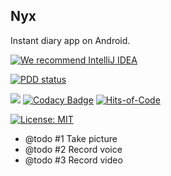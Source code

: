 Nyx
-----

Instant diary app on Android.

[![We recommend IntelliJ IDEA](http://www.elegantobjects.org/intellij-idea.svg)](https://www.jetbrains.com/idea/)

[![PDD status](http://www.0pdd.com/svg?name=LarryHsiao/Nyx)](http://www.0pdd.com/p?name=LarryHsiao/Nyx)

[![](https://larryhsiao.com:9082/app/rest/builds/buildType:Nyx_Build/statusIcon.svg)](https://github.com/LarryHsiao/Nyx)
[![Codacy Badge](https://api.codacy.com/project/badge/Grade/562e094d89d84244861092615050c8d8)](https://www.codacy.com/app/LarryHsiao/Nyx?utm_source=github.com&amp;utm_medium=referral&amp;utm_content=LarryHsiao/Nyx&amp;utm_campaign=Badge_Grade)
[![Hits-of-Code](https://hitsofcode.com/github/Larryhsiao/Nyx)](https://hitsofcode.com/view/github/Larryhsiao/Nyx)

[![License: MIT](https://img.shields.io/badge/License-MIT-green.svg)](https://opensource.org/licenses/MIT)


- @todo #1 Take picture
- @todo #2 Record voice
- @todo #3 Record video
